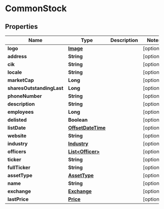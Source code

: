 # CommonStock

## Properties
Name | Type | Description | Notes
------------ | ------------- | ------------- | -------------
**logo** | [**Image**](Image.md) |  |  [optional]
**address** | **String** |  |  [optional]
**cik** | **String** |  |  [optional]
**locale** | **String** |  |  [optional]
**marketCap** | **Long** |  |  [optional]
**sharesOutstandingLast** | **Long** |  |  [optional]
**phoneNumber** | **String** |  |  [optional]
**description** | **String** |  |  [optional]
**employees** | **Long** |  |  [optional]
**delisted** | **Boolean** |  |  [optional]
**listDate** | [**OffsetDateTime**](OffsetDateTime.md) |  |  [optional]
**website** | **String** |  |  [optional]
**industry** | [**Industry**](Industry.md) |  |  [optional]
**officers** | [**List&lt;Officer&gt;**](Officer.md) |  |  [optional]
**ticker** | **String** |  |  [optional]
**fullTicker** | **String** |  |  [optional]
**assetType** | [**AssetType**](AssetType.md) |  |  [optional]
**name** | **String** |  |  [optional]
**exchange** | [**Exchange**](Exchange.md) |  |  [optional]
**lastPrice** | [**Price**](Price.md) |  |  [optional]
